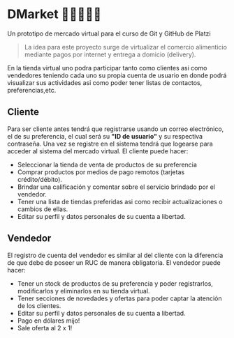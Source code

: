 # DMarket 🥗🍎🥪🥛🛒
Un prototipo de mercado virtual para el curso de Git y GitHub de Platzi
>La idea para este proyecto surge de virtualizar el comercio alimenticio
mediante pagos por internet y entrega a domicio (delivery).

En la tienda virtual uno podra participar tanto como clientes asi como vendedores
teniendo cada uno su propia cuenta de usuario en donde podrá visualizar sus actividades
asi como poder tener listas de contactos, preferencias,etc.
## Cliente
Para ser cliente antes tendrá que registrarse usando un correo electrónico, el de su preferencia, el cual será su **"ID de usuario"** y su respectiva contraseña. Una vez se registre en el sistema tendrá que logearse para acceder al sistema del mercado virtual.
El cliente puede hacer:
- Seleccionar la tienda de venta de productos de su preferencia
- Comprar productos por medios de pago remotos (tarjetas crédito/débito).
- Brindar una calificación y comentar sobre el servicio brindado por el vendedor.
- Tener una lista de tiendas preferidas asi como recibir actualizaciones o cambios
  de ellas.
-  Editar su perfil y  datos personales de su cuenta a libertad.

## Vendedor
El registro de cuenta del vendedor es similar al del cliente con la diferencia de que
debe de poseer un RUC de manera obligatoria.
El vendedor puede hacer:
- Tener un stock de productos de su preferencia y poder registrarlos, modificarlos y
   eliminarlos en su tienda virtual.
- Tener secciones de novedades y ofertas para poder captar la atención de los clientes.
- Editar su perfil y datos personales de su cuenta a libertad.
- Pago en dólares mijo!
- Sale oferta al 2 x 1!

